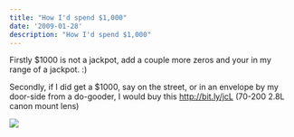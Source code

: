 ```yaml
---
title: "How I'd spend $1,000"
date: '2009-01-28'
description: "How I'd spend $1,000"
---
```


Firstly $1000 is not a jackpot, add a couple more zeros and your in my range of a jackpot. :)  
  
Secondly, if I did get a $1000, say on the street, or in an envelope by my door-side from a do-gooder, I would buy this http://bit.ly/jcL (70-200 2.8L canon mount lens)

[![](/images/badge?id=1320) ][0]


[0]: http://www.plinky.com/mini/reroute/1320